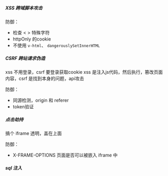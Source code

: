 
##### XSS 跨域脚本攻击

防御：
- 检查 < > 特殊字符
- httpOnly 的cookie
- 不使用 `v-html`、 `dangerouslySetInnerHTML`

##### CSRF 跨站请求伪造

xss 不用登录，csrf 要登录获取cookie
xss 是注入js代码，然后执行，篡改页面内容，csrf 是找到本身的问题，api攻击

防御：
- 同源检测，origin 和 referer
- token验证

##### 点击劫持

搞个 iframe 透明，盖在上面

防御：
- X-FRAME-OPTIONS 页面是否可以被嵌入 iframe 中

##### sql 注入

